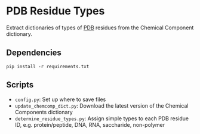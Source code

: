 # PDB Residue Types

Extract dictionaries of types of [PDB](http://www.rcsb.org/pdb/home/home.do)
residues from the Chemical Component dictionary.

## Dependencies

    pip install -r requirements.txt

## Scripts

- `config.py`: Set up where to save files
- `update_chemcomp_dict.py`: Download the latest version of the Chemical Components dictionary
- `determine_residue_types.py`: Assign simple types to each PDB residue ID, e.g. protein/peptide, DNA, RNA, saccharide, non-polymer
